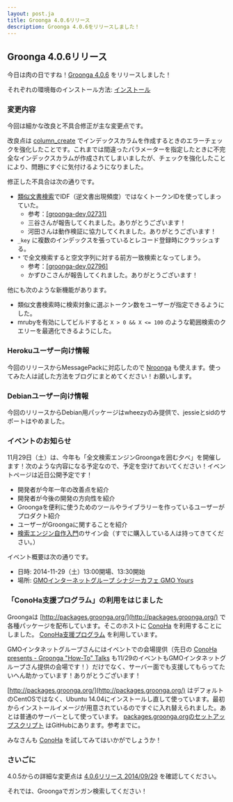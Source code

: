 ```yaml
---
layout: post.ja
title: Groonga 4.0.6リリース
description: Groonga 4.0.6をリリースしました！
---
```


## Groonga 4.0.6リリース

今日は肉の日ですね！[Groonga 4.0.6](/ja/docs/news.html#release-4-0-6) をリリースしました！

それぞれの環境毎のインストール方法: [インストール](/ja/docs/install.html)

### 変更内容

今回は細かな改良と不具合修正が主な変更点です。

改良点は [column_create](/ja/docs/reference/commands/column_create.html) でインデックスカラムを作成するときのエラーチェックを強化したことです。これまでは間違ったパラメーターを指定したときに不完全なインデックスカラムが作成されてしまいましたが、チェックを強化したことにより、問題にすぐに気付けるようになりました。

修正した不具合は次の通りです。

  * [類似文書検索](/ja/docs/reference/grn_expr/script_syntax.html#similar-search)でIDF（逆文書出現頻度）ではなくトークンIDを使ってしまっていた。
    * 参考：[\[groonga-dev,02731\]](http://sourceforge.jp/projects/groonga/lists/archive/dev/2014-September/002733.html)
    * 三谷さんが報告してくれました。ありがとうございます！
    * 河田さんは動作検証に協力してくれました。ありがとうございます！
  * `_key` に複数のインデックスを張っているとレコード登録時にクラッシュする。
  * `*` で全文検索すると空文字列に対する前方一致検索となってしまう。
    * 参考：[\[groonga-dev,02796\]](http://sourceforge.jp/projects/groonga/lists/archive/dev/2014-September/002796.html)
    * かずひこさんが報告してくれました。ありがとうございます！

他にも次のような新機能があります。

  * 類似文書検索時に検索対象に選ぶトークン数をユーザーが指定できるようにした。
  * mrubyを有効にしてビルドすると `X > 0 && X <= 100` のような範囲検索のクエリーを最適化できるようにした。

### Herokuユーザー向け情報

今回のリリースからMessagePackに対応したので [Nroonga](http://nroonga.github.io/) も使えます。使ってみた人は試した方法をブログにまとめてください！お願いします。

### Debianユーザー向け情報

今回のリリースからDebian用パッケージはwheezyのみ提供で、jessieとsidのサポートはやめました。

### イベントのお知らせ

11月29日（土）は、今年も「全文検索エンジンGroongaを囲む夕べ」を開催します！次のような内容になる予定なので、予定を空けておいてください！イベントページは近日公開予定です！

  * 開発者が今年一年の改善点を紹介
  * 開発者が今後の開発の方向性を紹介
  * Groongaを便利に使うためのツールやライブラリーを作っているユーザーがプロダクト紹介
  * ユーザーがGroongaに関することを紹介
  * [検索エンジン自作入門](http://gihyo.jp/book/2014/978-4-7741-6753-4)のサイン会（すでに購入している人は持ってきてください。）

イベント概要は次の通りです。

  * 日時: 2014-11-29（土）13:00開場、13:30開始
  * 場所: [GMOインターネットグループ シナジーカフェ GMO Yours](http://www.conoha.jp/community/access)

### 「ConoHa支援プログラム」の利用をはじました

Groongaは [http://packages.groonga.org/](http://packages.groonga.org/) で各種パッケージを配布しています。そこのホストに [ConoHa](https://www.conoha.jp/) を利用することにしました。 [ConoHa支援プログラム](https://www.conoha.jp/community) を利用しています。

GMOインタネットグループさんにはイベントでの会場提供（先日の [ConoHa presents - Groonga "How-To" Talks](http://groonga.doorkeeper.jp/events/12676) も11/29のイベントもGMOインタネットグループさん提供の会場です！）だけでなく、サーバー面でも支援してもらってたいへん助かっています！ありがとうございます！

[http://packages.groonga.org/](http://packages.groonga.org/) はデフォルトのCentOSではなく、Ubuntu 14.04にインストールし直して使っています。最初からインストールイメージが用意されているのですぐに入れ替えられました。あとは普通のサーバーとして使っています。 [packages.groonga.orgのセットアップスクリプト](https://github.com/groonga/packages.groonga.org) はGitHubにあります。参考までに。

みなさんも [ConoHa](https://www.conoha.jp/) を試してみてはいかがでしょうか！

### さいごに

4.0.5からの詳細な変更点は [4.0.6リリース 2014/09/29](/ja/docs/news.html#release-4-0-6) を確認してください。

それでは、Groongaでガンガン検索してください！
